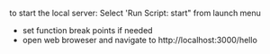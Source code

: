to start the local server:
Select 'Run Script: start" from launch menu

- set function break points if needed
- open web broweser and navigate to http://localhost:3000/hello
